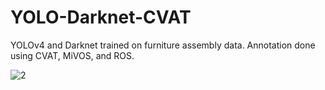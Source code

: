 # YOLO-Darknet-CVAT
YOLOv4 and Darknet trained on furniture assembly data. Annotation done using CVAT, MiVOS, and ROS.



![2](https://github.com/hamaskhan/YOLO-Darknet-CVAT/assets/43132183/d4fe59b4-c3c7-49e2-8a93-ceccc3f06ac9)
